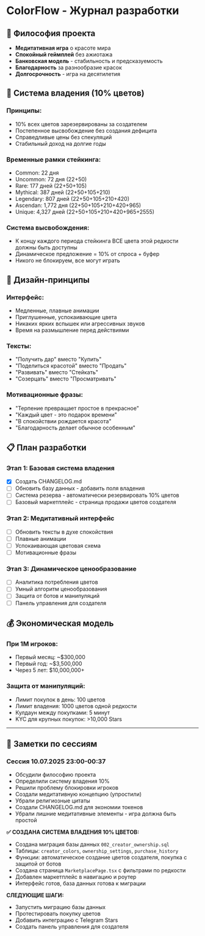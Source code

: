 # ColorFlow - Журнал разработки

## 🎯 Философия проекта
- **Медитативная игра** о красоте мира
- **Спокойный геймплей** без ажиотажа  
- **Банковская модель** - стабильность и предсказуемость
- **Благодарность** за разнообразие красок
- **Долгосрочность** - игра на десятилетия

## 💎 Система владения (10% цветов)

### Принципы:
- 10% всех цветов зарезервированы за создателем
- Постепенное высвобождение без создания дефицита
- Справедливые цены без спекуляций
- Стабильный доход на долгие годы

### Временные рамки стейкинга:
- Common: 22 дня
- Uncommon: 72 дня (22+50)
- Rare: 177 дней (22+50+105)
- Mythical: 387 дней (22+50+105+210)
- Legendary: 807 дней (22+50+105+210+420)
- Ascendan: 1,772 дня (22+50+105+210+420+965)
- Unique: 4,327 дней (22+50+105+210+420+965+2555)

### Система высвобождения:
- К концу каждого периода стейкинга ВСЕ цвета этой редкости должны быть доступны
- Динамическое предложение = 10% от спроса + буфер
- Никого не блокируем, все могут играть

## 🎨 Дизайн-принципы

### Интерфейс:
- Медленные, плавные анимации
- Приглушенные, успокаивающие цвета
- Никаких ярких вспышек или агрессивных звуков
- Время на размышление перед действиями

### Тексты:
- "Получить дар" вместо "Купить"
- "Поделиться красотой" вместо "Продать"
- "Развивать" вместо "Стейкать"
- "Созерцать" вместо "Просматривать"

### Мотивационные фразы:
- "Терпение превращает простое в прекрасное"
- "Каждый цвет - это подарок времени"
- "В спокойствии рождается красота"
- "Благодарность делает обычное особенным"

## 📋 План разработки

### Этап 1: Базовая система владения
- [x] Создать CHANGELOG.md
- [ ] Обновить базу данных - добавить поля владения
- [ ] Система резерва - автоматически резервировать 10% цветов
- [ ] Базовый маркетплейс - страница продажи цветов создателя

### Этап 2: Медитативный интерфейс
- [ ] Обновить тексты в духе спокойствия
- [ ] Плавные анимации
- [ ] Успокаивающая цветовая схема
- [ ] Мотивационные фразы

### Этап 3: Динамическое ценообразование
- [ ] Аналитика потребления цветов
- [ ] Умный алгоритм ценообразования
- [ ] Защита от ботов и манипуляций
- [ ] Панель управления для создателя

## 💰 Экономическая модель

### При 1M игроков:
- Первый месяц: ~$300,000
- Первый год: ~$3,500,000
- Через 5 лет: $10,000,000+

### Защита от манипуляций:
- Лимит покупок в день: 100 цветов
- Лимит владения: 1000 цветов одной редкости
- Кулдаун между покупками: 5 минут
- KYC для крупных покупок: >10,000 Stars

---

## 📝 Заметки по сессиям

### Сессия 10.07.2025 23:00-00:37
- Обсудили философию проекта
- Определили систему владения 10%
- Решили проблему блокировки игроков
- Создали медитативную концепцию (упростили)
- Убрали религиозные цитаты
- Создали CHANGELOG.md для экономии токенов
- Убрали лишние медитативные элементы - игра должна быть простой

**✅ СОЗДАНА СИСТЕМА ВЛАДЕНИЯ 10% ЦВЕТОВ:**
- Создана миграция базы данных `002_creator_ownership.sql`
- Таблицы: `creator_colors`, `ownership_settings`, `purchase_history`
- Функции: автоматическое создание цветов создателя, покупка с защитой от ботов
- Создана страница `MarketplacePage.tsx` с фильтрами по редкости
- Добавлен маркетплейс в навигацию и роутер
- Интерфейс готов, база данных готова к миграции

**СЛЕДУЮЩИЕ ШАГИ:**
- Запустить миграцию базы данных
- Протестировать покупку цветов
- Добавить интеграцию с Telegram Stars
- Создать панель управления для создателя
